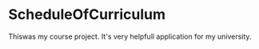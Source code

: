 # ScheduleOfCurriculum
Thiswas my course project.
It's very helpfull application for my university.

